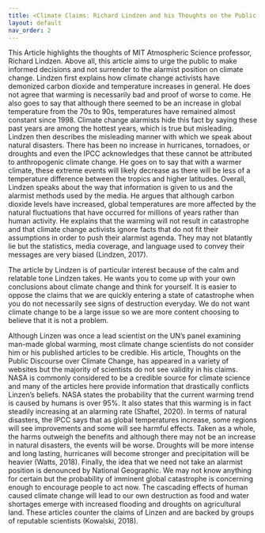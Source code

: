 ```yaml
---
title: <Climate Claims: Richard Lindzen and his Thoughts on the Public Discourse over Climate Change>
layout: default
nav_order: 2
---
```

This Article highlights the thoughts of MIT Atmospheric Science professor, Richard Lindzen. Above all, this article aims to urge the public to make informed decisions and not surrender to the alarmist position on climate change. Lindzen first explains how climate change activists have demonized carbon dioxide and temperature increases in general. He does not agree that warming is necessarily bad and proof of worse to come. He also goes to say that although there seemed to be an increase in global temperature from the 70s to 90s, temperatures have remained almost constant since 1998. Climate change alarmists hide this fact by saying these past years are among the hottest years, which is true but misleading. Lindzen then describes the misleading manner with which we speak about natural disasters. There has been no increase in hurricanes, tornadoes, or droughts and even the IPCC acknowledges that these cannot be attributed to anthropogenic climate change. He goes on to say that with a warmer climate, these extreme events will likely decrease as there will be less of a temperature difference between the tropics and higher latitudes. Overall, Lindzen speaks about the way that information is given to us and the alarmist methods used by the media. He argues that although carbon dioxide levels have increased, global temperatures are more affected by the natural fluctuations that have occurred for millions of years rather than human activity. He explains that the warming will not result in catastrophe and that climate change activists ignore facts that do not fit their assumptions in order to push their alarmist agenda. They may not blatantly lie but the statistics, media coverage, and language used to convey their messages are very biased (Lindzen, 2017).

The article by Lindzen is of particular interest because of the calm and relatable tone Lindzen takes. He wants you to come up with your own conclusions about climate change and think for yourself. It is easier to oppose the claims that we are quickly entering a state of catastrophe when you do not necessarily see signs of destruction everyday. We do not want climate change to be a large issue so we are more content choosing to believe that it is not a problem. 

Although Linzen was once a lead scientist on the UN’s panel examining man-made global warming, most climate change scientists do not consider him or his published articles to be credible. His article, Thoughts on the Public Discourse over Climate Change, has appeared in a variety of websites but the majority of scientists do not see validity in his claims. NASA is commonly considered to be a credible source for climate science and many of the articles here provide information that drastically conflicts Linzen’s beliefs. NASA states the probability that the current warming trend is caused by humans is over 95%. It also states that this warming is in fact steadily increasing at an alarming rate (Shaftel, 2020). In terms of natural disasters, the IPCC says that as global temperatures increase, some regions will see improvements and some will see harmful effects. Taken as a whole, the harms outweigh the benefits and although there may not be an increase in natural disasters, the events will be worse. Droughts will be more intense and long lasting, hurricanes will become stronger and precipitation will be heavier (Watts, 2018). Finally, the idea that we need not take an alarmist position is denounced by National Geographic. We may not know anything for certain but the probability of imminent global catastrophe is concerning enough to encourage people to act now. The cascading effects of human caused climate change will lead to our own destruction as food and water shortages emerge with increased flooding and droughts on agricultural land. These articles counter the claims of Linzen and are backed by groups of reputable scientists (Kowalski, 2018). 

